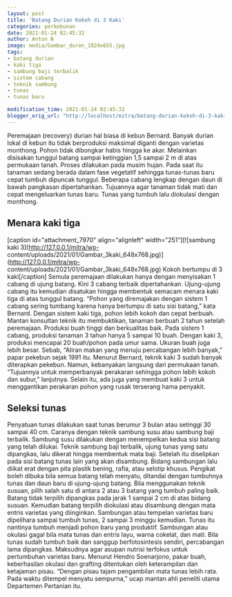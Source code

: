 ```yaml
---
layout: post
title: 'Batang Durian Kokoh di 3 Kaki'
categories: perkebunan
date: 2021-01-24 02:45:32
author: Anton N
image: media/Gambar_duren_1024x655.jpg
tags:
- batang durian
- kaki tiga
- sambung baji terbalik
- sistem cabang
- teknik sambung
- tunas
- tunas baru

modification_time: 2021-01-24 02:45:32
blogger_orig_url: "http://localhost/mitra/batang-durian-kokoh-di-3-kaki.html"
---
```


Peremajaan (recovery) durian hal biasa di kebun Bernard. Banyak durian lokal
di kebun itu tidak berproduksi maksimal diganti dengan varietas monthong.
Pohon tidak dibongkar habis hingga ke akar. Melainkan disisakan tunggul batang
sampai ketinggian 1,5 sampai 2 m di atas permukaan tanah. Proses dilakukan
pada musim hujan. Pada saat itu tanaman sedang berada dalam fase vegetatif
sehingga tunas-tunas baru cepat tumbuh dipuncak tunggul. Beberapa cabang
lengkap dengan daun di bawah pangkasan dipertahankan. Tujuannya agar tanaman
tidak mati dan cepat mengeluarkan tunas baru. Tunas yang tumbuh lalu diokulasi
dengan monthong.

## Menara kaki tiga

[caption id="attachment_7970" align="alignleft" width="251"][![sambung kaki
3](http://127.0.0.1/mitra/wp-
content/uploads/2021/01/Gambar_3kaki_648x768.jpg)](http://127.0.0.1/mitra/wp-
content/uploads/2021/01/Gambar_3kaki_648x768.jpg) Kokoh bertumpu di 3
kaki[/caption] Semula peremajaan dilakukan hanya dengan menyisakan 1 cabang di
ujung batang. Kini 3 cabang terbaik dipertahankan. Ujung-ujung cabang itu
kemudian disatukan hingga membentuk semacam menara kaki tiga di atas tunggul
batang. “Pohon yang diremajakan dengan sistem 1 cabang sering tumbang karena
hanya bertumpu di satu sisi batang,” kata Bernard. Dengan sistem kaki tiga,
pohon lebih kokoh dan cepat berbuah. Mantan konsultan teknik itu membuktikan,
tanaman berbuah 2 tahun setelah peremajaan. Produksi buah tinggi dan
berkualitas baik. Pada sistem 1 cabang, produksi tanaman 3 tahun hanya 5
sampai 10 buah. Dengan kaki 3, produksi mencapai 20 buah/pohon pada umur sama.
Ukuran buah juga lebih besar. Sebab, “Aliran makan yang menuju percabangan
lebih banyak,” papar pekebun sejak 1991 itu. Menurut Bernard, teknik kaki 3
sudah banyak diterapkan pekebun. Namun, kebanyakan langsung dari permukaan
tanah. “Tujuannya untuk memperbanyak perakaran sehingga pohon lebih kokoh dan
subur,” lanjutnya. Selain itu, ada juga yang membuat kaki 3 untuk menggantikan
perakaran pohon yang rusak terserang hama penyakit.

## Seleksi tunas

Penyatuan tunas dilakukan saat tunas berumur 3 bulan atau setinggi 30 sampai
40 cm. Caranya dengan teknik sambung susu atau sambung baji terbalik. Sambung
susu dilakukan dengan menempelkan kedua sisi batang yang telah dilukai. Teknik
sambung baji terbalik, ujung tunas yang satu dipangkas, lalu dikerat hingga
membentuk mata baji. Setelah itu diselipkan pada sisi batang tunas lain yang
akan disambung. Bidang sambungan lalu diikat erat dengan pita plastik bening,
rafia, atau selotip khusus. Pengikat boleh dibuka bila semua batang telah
menyatu, ditandai dengan tumbuhnya tunas dan daun baru di ujung-ujung batang.
Bila menggunakan teknik susuan, pilih salah satu di antara 2 atau 3 batang
yang tumbuh paling baik. Batang tidak terpilih dipangkas pada jarak 1 sampai 2
cm di atas bidang susuan. Kemudian batang terpilih diokulasi atau disambung
dengan mata entris varietas yang diinginkan. Sambungan atau tempelan varietas
baru dipelihara sampai tumbuh tunas, 2 sampai 3 minggu kemudian. Tunas itu
nantinya tumbuh menjadi pohon baru yang produktif. Sambungan atau okulasi
gagal bila mata tunas dan entris layu, warna cokelat, dan mati. Bila tunas
sudah tumbuh baik dan sanggup berfotosintesis sendiri, percabangan lama
dipangkas. Maksudnya agar asupan nutrisi terfokus untuk pertumbuhan varietas
baru. Menurut Hendro Soenarjono, pakar buah, keberhasilan okulasi dan grafting
ditentukan oleh keterampilan dan ketajaman pisau. “Dengan pisau tajam
pengambilan mata tunas lebih rata. Pada waktu ditempel menyatu sempurna,” ucap
mantan ahli peneliti utama Departemen Pertanian itu.


